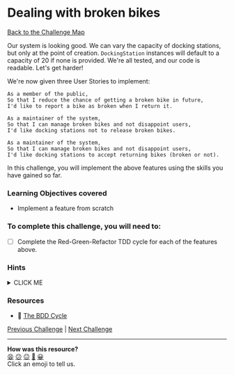 # Dealing with broken bikes

[Back to the Challenge Map](0_challenge_map.md)

Our system is looking good. We can vary the capacity of docking stations, but only at the point of creation. `DockingStation` instances will default to a capacity of 20 if none is provided. We're all tested, and our code is readable. Let's get harder!

We're now given three User Stories to implement:

```
As a member of the public,
So that I reduce the chance of getting a broken bike in future,
I'd like to report a bike as broken when I return it.

As a maintainer of the system,
So that I can manage broken bikes and not disappoint users,
I'd like docking stations not to release broken bikes.

As a maintainer of the system,
So that I can manage broken bikes and not disappoint users,
I'd like docking stations to accept returning bikes (broken or not).

```

In this challenge, you will implement the above features using the skills you have gained so far.

### Learning Objectives covered
- Implement a feature from scratch

### To complete this challenge, you will need to:

- [ ] Complete the Red-Green-Refactor TDD cycle for each of the features above.

### Hints

<details><summary>CLICK ME</summary>
  <li>By now you should be getting to grips with the TDD cycle.  Tackle of the above user stories one at a time, going through the full process of feature testing, unit testings, then implementing the feature.  Everything you need for this challenge has been covered in earlier steps - good luck!</li>
</details>

### Resources
- :pill: [The BDD Cycle](https://github.com/makersacademy/course/blob/main/pills/bdd_cycle.md)

[Previous Challenge](17_initialization_defaults.md) | [Next Challenge](19_isolating_tests_with_doubles.md)

<!-- BEGIN GENERATED SECTION DO NOT EDIT -->

---

**How was this resource?**  
[😫](https://airtable.com/shrUJ3t7KLMqVRFKR?prefill_Repository=course&prefill_File=boris_bikes/18_dealing_with_broken_bikes.md&prefill_Sentiment=😫) [😕](https://airtable.com/shrUJ3t7KLMqVRFKR?prefill_Repository=course&prefill_File=boris_bikes/18_dealing_with_broken_bikes.md&prefill_Sentiment=😕) [😐](https://airtable.com/shrUJ3t7KLMqVRFKR?prefill_Repository=course&prefill_File=boris_bikes/18_dealing_with_broken_bikes.md&prefill_Sentiment=😐) [🙂](https://airtable.com/shrUJ3t7KLMqVRFKR?prefill_Repository=course&prefill_File=boris_bikes/18_dealing_with_broken_bikes.md&prefill_Sentiment=🙂) [😀](https://airtable.com/shrUJ3t7KLMqVRFKR?prefill_Repository=course&prefill_File=boris_bikes/18_dealing_with_broken_bikes.md&prefill_Sentiment=😀)  
Click an emoji to tell us.

<!-- END GENERATED SECTION DO NOT EDIT -->
